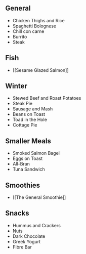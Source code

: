
## General
- Chicken Thighs and Rice
- Spaghetti Bolognese
- Chill con carne
- Burrito
- Steak

## Fish
- [[Sesame Glazed Salmon]]

## Winter
- Stewed Beef and Roast Potatoes
- Steak Pie
- Sausage and Mash
- Beans on Toast
- Toad in the Hole
- Cottage Pie

## Smaller Meals
- Smoked Salmon Bagel
- Eggs on Toast
- All-Bran
- Tuna Sandwich

## Smoothies
- [[The General Smoothie]]

## Snacks
 - Hummus and Crackers
 - Nuts
 - Dark Chocolate
 - Greek Yogurt
 - Fibre Bar